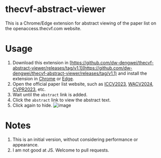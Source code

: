 # thecvf-abstract-viewer
This is a Chrome/Edge extension for abstract viewing of the paper list on the openaccess.thecvf.com website.

# Usage
1. Download this extension in [https://github.com/dw-dengwei/thecvf-abstract-viewer/releases/tag/v1.1](https://github.com/dw-dengwei/thecvf-abstract-viewer/releases/tag/v1.1) and install the extension in [Chrome](https://www.google.com/search?q=How+do+I+manually+install+a+Chrome+extension+from+a+zip+file%3F&sca_esv=d2e6ca4de9a4e94f&sxsrf=ACQVn08_oxzjjGfjayywnuXqqIvPqUAfxg%3A1711337003549&ei=K-4AZpSRIbGvur8PwI-wyAY&ved=0ahUKEwjU0r-Ru46FAxWxl-4BHcAHDGkQ4dUDCBA&uact=5&oq=How+do+I+manually+install+a+Chrome+extension+from+a+zip+file%3F&gs_lp=Egxnd3Mtd2l6LXNlcnAiPUhvdyBkbyBJIG1hbnVhbGx5IGluc3RhbGwgYSBDaHJvbWUgZXh0ZW5zaW9uIGZyb20gYSB6aXAgZmlsZT9I3QZQAFgAcAB4AZABAJgB-AGgAfgBqgEDMi0xuAEDyAEA-AEC-AEBmAIAoAIAmAMAkgcAoAd3&sclient=gws-wiz-serp) or [Edge](https://www.google.com/search?q=How+do+I+manually+install+an+edge+extension+from+a+zip+file%3F&sca_esv=d2e6ca4de9a4e94f&sxsrf=ACQVn09WAuBY2PYehYWwovUl-zUwnNp45Q%3A1711337032161&ei=SO4AZp6wCeD1kPIPh9CzmAE&ved=0ahUKEwie9JGfu46FAxXgOkQIHQfoDBMQ4dUDCBA&uact=5&oq=How+do+I+manually+install+an+edge+extension+from+a+zip+file%3F&gs_lp=Egxnd3Mtd2l6LXNlcnAiPEhvdyBkbyBJIG1hbnVhbGx5IGluc3RhbGwgYW4gZWRnZSBleHRlbnNpb24gZnJvbSBhIHppcCBmaWxlPzIHECMYsAMYJzIKEAAYRxjWBBiwAzIKEAAYRxjWBBiwAzIKEAAYRxjWBBiwAzIKEAAYRxjWBBiwAzIKEAAYRxjWBBiwAzIKEAAYRxjWBBiwAzIKEAAYRxjWBBiwAzIKEAAYRxjWBBiwAzIKEAAYRxjWBBiwA0j8IVDoDVi8IHACeAGQAQGYAaIIoAGMEKoBCTItMS4yLjctMbgBA8gBAPgBAZgCAqACCJgDAIgGAZAGCpIHATKgB5MM&sclient=gws-wiz-serp).
2. Open the official paper list website, such as [ICCV2023](https://openaccess.thecvf.com/ICCV2023), [WACV2024](https://openaccess.thecvf.com/WACV2024), [CVPR2023](https://openaccess.thecvf.com/CVPR2023), etc.
3. Wait until the `abstract` link is added.
4. Click the `abstract` link to view the abstract text.
5. Click again to hide.
![image](https://github.com/dw-dengwei/thecvf-abstract-viewer/assets/21261323/7c46b8cd-4994-4c45-9302-4aedf216ba56)


# Notes
1. This is an initial version, without considering performance or appearance.
2. I am not good at JS. Welcome to pull requests.
